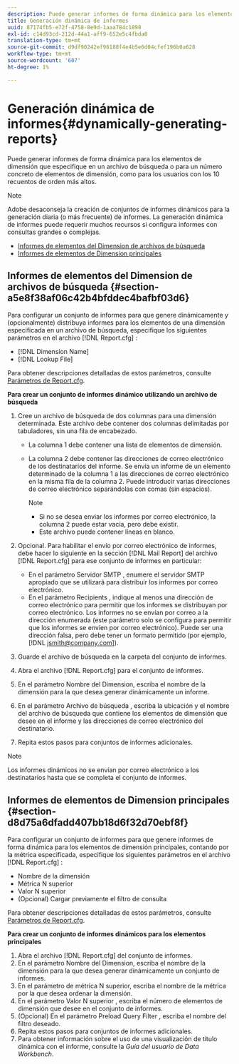 ```yaml
---
description: Puede generar informes de forma dinámica para los elementos de dimensión que especifique en un archivo de búsqueda o para un número concreto de elementos de dimensión, como para los usuarios con los 10 recuentos de orden más altos.
title: Generación dinámica de informes
uuid: 87174fb5-e72f-4758-8e9d-1aaa784c1898
exl-id: c14d93cd-212d-44a1-aff9-652e5c4fbda0
translation-type: tm+mt
source-git-commit: d9df90242ef96188f4e4b5e6d04cfef196b0a628
workflow-type: tm+mt
source-wordcount: '607'
ht-degree: 1%

---
```


# Generación dinámica de informes{#dynamically-generating-reports}

Puede generar informes de forma dinámica para los elementos de dimensión que especifique en un archivo de búsqueda o para un número concreto de elementos de dimensión, como para los usuarios con los 10 recuentos de orden más altos.

>[!NOTE]
>
>Adobe desaconseja la creación de conjuntos de informes dinámicos para la generación diaria (o más frecuente) de informes. La generación dinámica de informes puede requerir muchos recursos si configura informes con consultas grandes o complejas.

* [Informes de elementos del Dimension de archivos de búsqueda](../../../../../home/c-rpt-oview/c-work-rpt-sets/t-create-rpt-set/t-config-rpt-set/c-dyn-gen-rpts.md#section-a5e8f38af06c42b4bfddec4bafbf03d6)
* [Informes de elementos de Dimension principales](../../../../../home/c-rpt-oview/c-work-rpt-sets/t-create-rpt-set/t-config-rpt-set/c-dyn-gen-rpts.md#section-d8d75a6dfadd407bb18d6f32d70ebf8f)

## Informes de elementos del Dimension de archivos de búsqueda {#section-a5e8f38af06c42b4bfddec4bafbf03d6}

Para configurar un conjunto de informes para que genere dinámicamente y (opcionalmente) distribuya informes para los elementos de una dimensión especificada en un archivo de búsqueda, especifique los siguientes parámetros en el archivo [!DNL Report.cfg] :

* [!DNL Dimension Name]
* [!DNL Lookup File]

Para obtener descripciones detalladas de estos parámetros, consulte [Parámetros de Report.cfg](../../../../../home/c-rpt-oview/c-rpt-param-ref/c-rpt-param.md#concept-838e59d72d3f4cb29ee15f5c7eb0ceff).

**Para crear un conjunto de informes dinámico utilizando un archivo de búsqueda**

1. Cree un archivo de búsqueda de dos columnas para una dimensión determinada. Este archivo debe contener dos columnas delimitadas por tabuladores, sin una fila de encabezado.

   * La columna 1 debe contener una lista de elementos de dimensión.
   * La columna 2 debe contener las direcciones de correo electrónico de los destinatarios del informe. Se envía un informe de un elemento determinado de la columna 1 a las direcciones de correo electrónico en la misma fila de la columna 2. Puede introducir varias direcciones de correo electrónico separándolas con comas (sin espacios).

      >[!NOTE]
      >
      >
      >    
      >    
      >    * Si no se desea enviar los informes por correo electrónico, la columna 2 puede estar vacía, pero debe existir.
      >    * Este archivo puede contener líneas en blanco.




1. Opcional. Para habilitar el envío por correo electrónico de informes, debe hacer lo siguiente en la sección [!DNL Mail Report] del archivo [!DNL Report.cfg] para ese conjunto de informes en particular:

   * En el parámetro Servidor SMTP , enumere el servidor SMTP apropiado que se utilizará para distribuir los informes por correo electrónico.
   * En el parámetro Recipients , indique al menos una dirección de correo electrónico para permitir que los informes se distribuyan por correo electrónico. Los informes no se envían por correo a la dirección enumerada (este parámetro solo se configura para permitir que los informes se envíen por correo electrónico). Puede ser una dirección falsa, pero debe tener un formato permitido (por ejemplo, [!DNL jsmith@company.com]).

1. Guarde el archivo de búsqueda en la carpeta del conjunto de informes.
1. Abra el archivo [!DNL Report.cfg] para el conjunto de informes.
1. En el parámetro Nombre del Dimension, escriba el nombre de la dimensión para la que desea generar dinámicamente un informe.
1. En el parámetro Archivo de búsqueda , escriba la ubicación y el nombre del archivo de búsqueda que contiene los elementos de dimensión que desee en el informe y las direcciones de correo electrónico del destinatario.
1. Repita estos pasos para conjuntos de informes adicionales.

>[!NOTE]
>
>Los informes dinámicos no se envían por correo electrónico a los destinatarios hasta que se completa el conjunto de informes.

## Informes de elementos de Dimension principales {#section-d8d75a6dfadd407bb18d6f32d70ebf8f}

Para configurar un conjunto de informes para que genere informes de forma dinámica para los elementos de dimensión principales, contando por la métrica especificada, especifique los siguientes parámetros en el archivo [!DNL Report.cfg] :

* Nombre de la dimensión
* Métrica N superior
* Valor N superior
* (Opcional) Cargar previamente el filtro de consulta

Para obtener descripciones detalladas de estos parámetros, consulte [Parámetros de Report.cfg](../../../../../home/c-rpt-oview/c-rpt-param-ref/c-rpt-param.md#concept-838e59d72d3f4cb29ee15f5c7eb0ceff).

**Para crear un conjunto de informes dinámicos para los elementos principales**

1. Abra el archivo [!DNL Report.cfg] del conjunto de informes.
1. En el parámetro Nombre del Dimension, escriba el nombre de la dimensión para la que desea generar dinámicamente un conjunto de informes.
1. En el parámetro de métrica N superior, escriba el nombre de la métrica por la que desea ordenar la dimensión.
1. En el parámetro Valor N superior , escriba el número de elementos de dimensión que desee en el conjunto de informes.
1. (Opcional) En el parámetro Preload Query Filter , escriba el nombre del filtro deseado.
1. Repita estos pasos para conjuntos de informes adicionales.
1. Para obtener información sobre el uso de una visualización de título dinámica con el informe, consulte la *Guía del usuario de Data Workbench*.
